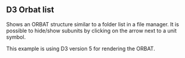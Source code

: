 ## D3 Orbat list

Shows an ORBAT structure similar to a folder list in a file manager. It is possible to hide/show subunits by clicking on the arrow next to a unit symbol.

This example is using D3 version 5 for rendering the ORBAT.
